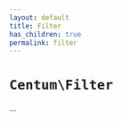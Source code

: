 ```yaml
---
layout: default
title: Filter
has_children: true
permalink: filter
---
```




# `Centum\Filter`

...
